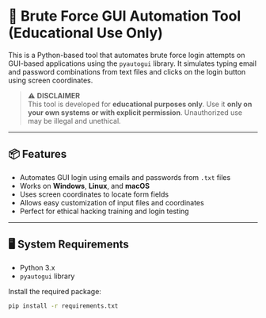 # 🔐 Brute Force GUI Automation Tool (Educational Use Only)

This is a Python-based tool that automates brute force login attempts on GUI-based applications using the `pyautogui` library. It simulates typing email and password combinations from text files and clicks on the login button using screen coordinates.

> ⚠️ **DISCLAIMER**  
> This tool is developed for **educational purposes only**. Use it **only on your own systems or with explicit permission**. Unauthorized use may be illegal and unethical.

---

## 📦 Features

- Automates GUI login using emails and passwords from `.txt` files
- Works on **Windows**, **Linux**, and **macOS**
- Uses screen coordinates to locate form fields
- Allows easy customization of input files and coordinates
- Perfect for ethical hacking training and login testing

---

## 🖥️ System Requirements

- Python 3.x
- `pyautogui` library

Install the required package:

```bash
pip install -r requirements.txt
